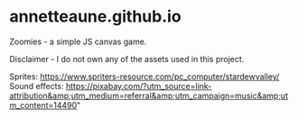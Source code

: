 # annetteaune.github.io
Zoomies - a simple JS canvas game.

Disclaimer - I do not own any of the assets used in this project. 

Sprites: https://www.spriters-resource.com/pc_computer/stardewvalley/
Sound effects: https://pixabay.com/?utm_source=link-attribution&amp;utm_medium=referral&amp;utm_campaign=music&amp;utm_content=14490"
